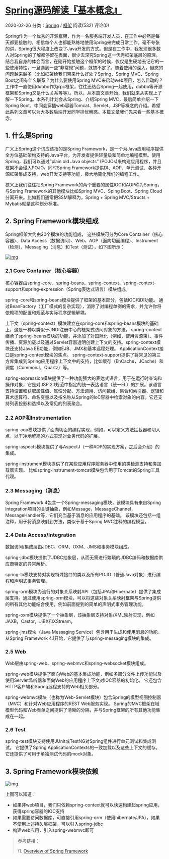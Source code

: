 # [Spring源码解读『基本概念』](http://lidol.top/frame/2499/)

2020-02-26 分类：[Spring](http://lidol.top/category/frame/spring/) / [框架](http://lidol.top/category/frame/) 阅读(532) 评论(0)

Spring作为一个优秀的开源框架，作为一名服务端开发人员，在工作中必然是每天都要接触的，相信每个人也都能熟练地使用Spring来完成日常工作。毫不夸张的讲，Spring很大程度上改变了Java开发的方式。但是在工作中，我发现很多数人对Spring的了解都停留在表面，很少去深究Spring这一优秀框架底层的原理。结合我自身的体会而言，在刚开始接触这个框架的时候，仅仅是生硬地去记它的一些使用特性，一旦遇到一些“非常规”问题，就搞不定了。随着使用的深入，疑惑的问题越来越多（比如框架给我们带来什么好处？Spring、Spring MVC、Spring Boot之间有什么联系？为什么要使用Spring MVC来启动web项目，怎么启动的？工作中一直使用dubbo作为rpc框架，往往还结合Spring一起使用，dubbo等开源框架和Spring又是什么关系等等）。所以，从本篇文章开始，我们就来从实现上了解一下Spring。本系列计划会从Spring、介绍Spring MVC，最后简单介绍一下Spring Boot，中间会穿插web容器Tomcat、Servlet、JSP等概念的介绍。希望此系列文章可以为大多数后端开发同学排忧解惑。本篇文章我们先来看一些基本概念。

## 1. 什么是Spring

广义上Spring这个词应该指的是Spring Framework，是一个为Java应用程序提供全方位基础架构支持的Java平台，为开发者提供轻量级和简单地编程模型。使用Spring，我们可以通过”plain old Java objects” (POJOs)来构建应用程序，并且框架不会侵入POJO。同时Spring Framework提供DI、AOP、单元测试、各种开源框架集成支持、web开发支持等功能，极大地简化我们的编程工作。

狭义上我们往往把Spring Framework的两个重要的属性IOC和AOP称为Spring，与Spring Framework的其他模块比如Spring MVC、Sping Boot、Spring Cloud分离开来。比如我们通常把SSM解释为，Spring + Spring MVC/Structs + Mybatis就是这种划分标准。

## 2. Spring Framework模块组成

Spring框架大约由20个模块的功能组成， 这些模块可分为Core Container（核心容器）、Data Access（数据访问）、Web、AOP（面向切面编程）、Instrument（检测）、Messaging（消息）和Test（测试），如下图所示：

[![img](Spring源码解读『基本概念』.assets/spring-overview.png)](http://cdn.lidol.top/lidol_blog/spring-overview.png)

### 2.1 Core Container（核心容器）

核心容器由spring-core、spring-beans、spring-context、spring-context-support和spring-expression（Spring表达式语言）模块组成。

spring-core和spring-beans模块提供了框架的基本部分，包括IOC和DI功能。 通过BeanFactory（工厂模式的复杂实现），消除了对编程单例的需求，并允许你将依赖项的配置和规范与实际程序逻辑解耦。

上下文（spring-context）模块建立在spring-core和spring-beans模块的基础上，这是一种以类似于JNDI注册中心的框架式访问对象的方法。 spring-context继承了spring-beans模块的功能，并添加了对国际化（例如，使用资源束）、事件传播、资源加载以及通过Servlet容器透明创建上下文的支持。spring-context模块还支持Java EE功能，例如EJB、JMX和基本远程处理。 ApplicationContext接口是spring-context模块的焦点。 spring-context-support提供了将常见的第三方库集成到Spring应用程序上下文中的支持，比如缓存（EhCache，JCache）和调度（CommonJ，Quartz）等。

spring-expression模块提供了一种功能强大的表达式语言，用于在运行时查询和操作对象，它是对JSP 2.1规范中指定的统一表达语言（统一EL）的扩展。该语言支持设置和获取属性值、属性分配、方法调用、访问数组、集合和索引器、逻辑和算术运算符、命名变量以及按名称从Spring的IoC容器中检索对象的内容。它还支持列表投影和选择以及常见的列表聚合。

### 2.2 AOP和Instrumentation

spring-aop模块提供了面向切面的编程实现，例如，可以定义方法拦截器和切入点，以干净地解耦的方式实现对业务代码的扩展。

spring-aspects模块提供了与AspectJ（一种AOP的实现方案，之后会介绍）的集成。

spring-instrument模块提供了在某些应用程序服务器中使用的类检测支持和类加载器实现。 比如spring-instrument-tomcat模块包含用于Tomcat的Spring工具代理。

### 2.3 Messaging（消息）

Spring Framework 4包含一个Spring-messaging模块，该模块具有来自Spring Integration项目的关键抽象，例如Message，MessageChannel，MessageHandler等，它们充当基于消息的应用程序的基础。 该模块还包括一组注释，用于将消息映射到方法，类似于基于Spring MVC注释的编程模型。

### 2.4 Data Access/Integration

数据访问/集成层由JDBC、ORM、OXM、JMS和事务模块组成。

spring-jdbc模块提供了JDBC抽象层，从而无需进行繁琐的JDBC编码和数据库供应商特定的异常解析。

spring-tx模块支持对实现特殊接口的类以及所有POJO（普通Java对象）进行编程和声明式事务管理。

spring-orm模块为流行的对象关系映射API（包括JPA和Hibernate）提供了集成层支持。通过使用spring-orm模块，可以将这些对象关系映射框架与Spring提供的所有其他功能结合使用，例如前面提到的简单的声明式事务管理功能。

spring-oxm模块提供了一个抽象层，该抽象层支持对象/XML映射实现，例如JAXB，Castor，JiBX和XStream。

spring-jms模块（Java Messaging Service）包含用于生成和使用消息的功能。从Spring Framework 4.1开始，它提供了与spring-messaging模块的集成。

### 2.5 Web

Web层由spring-web、spring-webmvc和spring-websocket模块组成。

spring-web模块提供了面向Web的基本集成功能，例如多部分文件上传功能以及使用Servlet监听器和面向Web的应用程序上下文对IOC容器的初始化。 它还包含HTTP客户端和Spring远程支持的Web相关部分。

spring-webmvc模块（也称为Web-Servlet模块）包含Spring的模型视图控制器（MVC）和针对Web应用程序的REST Web服务实现。 Spring的MVC框架在域模型代码和Web表单之间提供了清晰的分隔，并与Spring框架的所有其他功能集成在一起。

### 2.6 Test

spring-test模块支持使用JUnit或TestNG对Spring组件进行单元测试和集成测试。 它提供了Spring ApplicationContexts的一致加载以及这些上下文的缓存。 它还提供了可用于单独测试代码的mock对象。

## 3. Spring Framework模块依赖

![img](Spring源码解读『基本概念』.assets/20200303084150.png)

上图可以知道：

- 如果非web项目，我们只依赖spring-context就可以快速构建起spring应用，获得spring容器的IOC支持
- 如果需要访问数据库，可直接引用spring-orm（使用hibernate/JPA），如果不使用上述持久层框架，可以引入spring-jdbc
- 构建web应用，引入spring-webmvc即可

> 参考链接：
>
> \1. [Overview of Spring Framework](https://docs.spring.io/spring/docs/5.0.0.RC2/spring-framework-reference/overview.html)